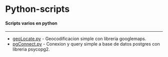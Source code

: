 # Python-scripts
#### Scripts varios en python
-----------------------------

- [geoLocate.py](https://github.com/diegolpedro/Python-scripts/blob/master/geolocate_v1.1.py) - Geocodificacion simple con libreria googlemaps.
- [pgConnect.py](https://github.com/diegolpedro/Python-scripts/blob/master/pgconnect_v1.1.py) - Conexion y query simple a base de datos postgres con libreria psycopg2.
